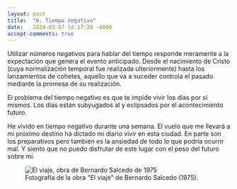 ```yaml
---
layout: post
title:  "6. Tiempo negativo"
date:   2024-03-07 14:17:28 -0000
accept-comments: true
---
```

Utilizar números negativos para hablar del tiempo responde meramente a la expectación que genera el evento anticipado. Desde el nacimiento de Cristo (cuya normalización temporal fue realizada ulteriormente) hasta los lanzamientos de cohetes, aquello que va a suceder controla el pasado mediante la promesa de su realización.

El problema del tiempo negativo es que te impide vivir los días por sí mismos. Los días están subyugados al y eclipsados por el acontecimiento futuro.

He vivido en tiempo negativo durante una semana. El vuelo que me llevará a mi próximo destino ha dictado mi diario vivir en esta ciudad. En parte son los preparativos pero también es la ansiedad de todo lo que podría ocurrir mal. Y siento que no puedo disfrutar de este lugar con el peso del futuro sobre mí.

<figure>
<img src="{{ site.baseurl }}/assets/images/colombia3.jpg" alt="El viaje, obra de Bernardo Salcedo de 1975"/>
<figcaption>Fotografía de la obra "El viaje" de Bernardo Salcedo (1975).</figcaption>
</figure>
